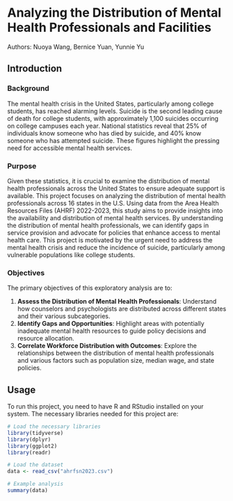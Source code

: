 # Analyzing the Distribution of Mental Health Professionals and Facilities

Authors: Nuoya Wang, Bernice Yuan, Yunnie Yu

## Introduction

### Background

The mental health crisis in the United States, particularly among college students, has reached alarming levels. Suicide is the second leading cause of death for college students, with approximately 1,100 suicides occurring on college campuses each year. National statistics reveal that 25% of individuals know someone who has died by suicide, and 40% know someone who has attempted suicide. These figures highlight the pressing need for accessible mental health services.

### Purpose

Given these statistics, it is crucial to examine the distribution of mental health professionals across the United States to ensure adequate support is available. This project focuses on analyzing the distribution of mental health professionals across 16 states in the U.S. Using data from the Area Health Resources Files (AHRF) 2022-2023, this study aims to provide insights into the availability and distribution of mental health services. By understanding the distribution of mental health professionals, we can identify gaps in service provision and advocate for policies that enhance access to mental health care. This project is motivated by the urgent need to address the mental health crisis and reduce the incidence of suicide, particularly among vulnerable populations like college students.

### Objectives

The primary objectives of this exploratory analysis are to:
1. **Assess the Distribution of Mental Health Professionals**: Understand how counselors and psychologists are distributed across different states and their various subcategories.
2. **Identify Gaps and Opportunities**: Highlight areas with potentially inadequate mental health resources to guide policy decisions and resource allocation.
3. **Correlate Workforce Distribution with Outcomes**: Explore the relationships between the distribution of mental health professionals and various factors such as population size, median wage, and state policies.


## Usage

To run this project, you need to have R and RStudio installed on your system. The necessary libraries needed for this project are:

```r
# Load the necessary libraries
library(tidyverse)
library(dplyr)
library(ggplot2)
library(readr)

# Load the dataset
data <- read_csv("ahrfsn2023.csv")

# Example analysis
summary(data)
